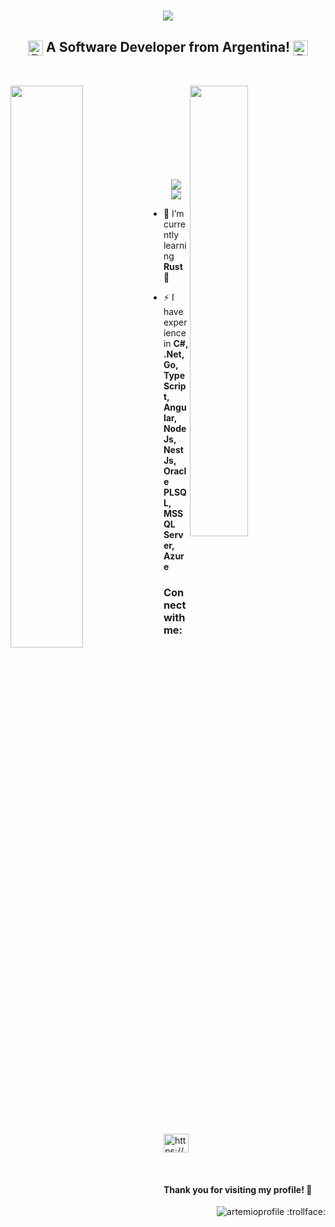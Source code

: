 <h1 align="center">
  <img align="center" src="https://readme-typing-svg.herokuapp.com?color=6533F7&size=28&width=500&duration=3000&height=81&center=true&vCenter=true&lines=Hi+%F0%9F%91%8B%2C+I'm+Artemio+Lucero"/>
</h1>

<h2 align="center">
    <img src="https://upload.wikimedia.org/wikipedia/commons/1/1a/Flag_of_Argentina.svg" alt="Bandera Argentina" style="height: 24px; vertical-align: middle;">
    A Software Developer from Argentina!
    <img src="https://upload.wikimedia.org/wikipedia/commons/1/1a/Flag_of_Argentina.svg" alt="Bandera Argentina" style="height: 24px; vertical-align: middle;">
</h2>

<br/>

<p>
  <img align="left" width="48%" src="https://github-readme-streak-stats.herokuapp.com/?user=ArteMaxL&theme=tokyonight" />
  <img align="right" width="43%" src="https://github-readme-stats.vercel.app/api?username=ArteMaxL&show_icons=true&card_width=400&height=600&theme=tokyonight" />
</p>

<br/><br/><br/><br/><br/><br/><br/><br/>

<!--## Languages, Frameworks and Tools:-->

<p align="center" style="margin:0; line-height:1;">
  <a href="https://skillicons.dev" style="text-decoration: none;">
    <img src="https://skillicons.dev/icons?i=dotnet,cs,azure,github,rust,&perline=5" />
  </a>
</p>

<p align="center" style="margin:0; line-height:1;">
  <a href="https://skillicons.dev" style="text-decoration: none;">
    <img src="https://skillicons.dev/icons?i=ts,angular,go,nestjs,html,css,django,python,docker,git,&perline=10" />
  </a>
</p>

- 🌱 I’m currently learning **Rust 🦀**

- ⚡ I have experience in **C#, .Net, Go, TypeScript, Angular, NodeJs, NestJs, Oracle PLSQL, MSSQL Server, Azure**

<h3 align="left">Connect with me:</h3>
<p align="left">
<a href="https://www.linkedin.com/in/artemio-lucero/" target="blank"><img align="center" src="https://raw.githubusercontent.com/rahuldkjain/github-profile-readme-generator/master/src/images/icons/Social/linked-in-alt.svg" alt="https://www.linkedin.com/in/artemio-lucero/" height="30" width="40" /></a>
</p>

<br/>
<h4>Thank you for visiting my profile! 👋</h4> 

<p align="right"> <img src="https://komarev.com/ghpvc/?username=ArteMaxL&label=Profile%20views&color=D61C4E&style=flat" alt="artemioprofile" /> :trollface: </p>

<!--
**ArteMaxL/ArteMaxL** is a ✨ _special_ ✨ repository because its `README.md` (this file) appears on your GitHub profile.

Here are some ideas to get you started:

- 🔭 I’m currently working on ...
- 🌱 I’m currently learning ...
- 👯 I’m looking to collaborate on ...
- 🤔 I’m looking for help with ...
- 💬 Ask me about ...
- 📫 How to reach me: ...
- 😄 Pronouns: ...
- ⚡ Fun fact: ...
-->
